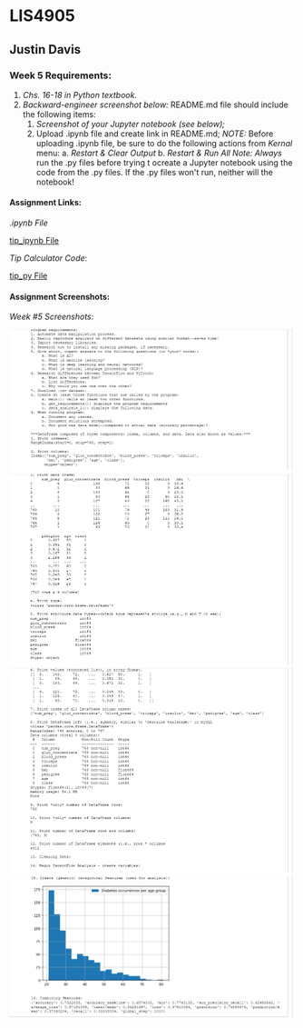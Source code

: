 # LIS4905

## Justin Davis

### Week 5 Requirements:

1. *Chs. 16-18 in Python textbook.*
2. *Backward-engineer screenshot below:* README.md file should include the following items:
    1. *Screenshot of your Jupyter notebook (see below);*
    2. Upload .ipynb file and create link in README.md;
        *NOTE:* Before uploading .ipynb file, be sure to do the following actions from *Kernal* menu:
            a. *Restart & Clear Output*
            b. *Restart & Run All*
    *Note: Always* run the .py files before trying t ocreate a Jupyter notebook using the code from the .py files. If the .py files won't run, neither will the notebook!

#### Assignment Links:

*.ipynb File*

[tip_ipynb File](docs/artificial_intelligence_notebook.ipynb)

*Tip Calculator Code*:

[tip_py File](docs/artificial_intelligence.py)

#### Assignment Screenshots:

*Week #5 Screenshots*:

![artificial_intelligence](img/artificial_intelligence1.png)
![artificial_intelligence](img/artificial_intelligence2.png)
![artificial_intelligence](img/artificial_intelligence3.png)
![artificial_intelligence](img/artificial_intelligence4.png)
